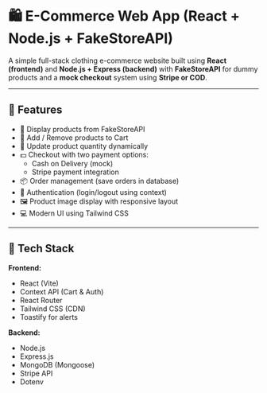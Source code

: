 

# 🛍️ E-Commerce Web App (React + Node.js + FakeStoreAPI)

A simple full-stack clothing e-commerce website built using **React (frontend)** and **Node.js + Express (backend)** with **FakeStoreAPI** for dummy products and a **mock checkout** system using **Stripe or COD**.

---

## 🚀 Features

- 🧢 Display products from FakeStoreAPI
- 🛒 Add / Remove products to Cart
- 🔢 Update product quantity dynamically
- 💵 Checkout with two payment options:
  - Cash on Delivery (mock)
  - Stripe payment integration
- 📦 Order management (save orders in database)
- 👤 Authentication (login/logout using context)
- 🖼️ Product image display with responsive layout
- 💻 Modern UI using Tailwind CSS

---

## 🧰 Tech Stack

**Frontend:**
- React (Vite)
- Context API (Cart & Auth)
- React Router
- Tailwind CSS (CDN)
- Toastify for alerts

**Backend:**
- Node.js
- Express.js
- MongoDB (Mongoose)
- Stripe API
- Dotenv




